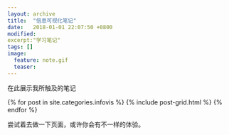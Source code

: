 ```yaml
---
layout: archive
title:  "信息可视化笔记"
date:   2018-01-01 22:07:50 +0800
modified:
excerpt:"学习笔记"
tags: []
image: 
  feature: note.gif
  teaser:
---
```


在此展示我所触及的笔记


<div class="tiles">
{% for post in site.categories.infovis %}
  {% include post-grid.html %}
{% endfor %}
</div><!-- /.tiles 把所有categories 有 infovis 的列出来-->

尝试着去做一下页面，或许你会有不一样的体验。